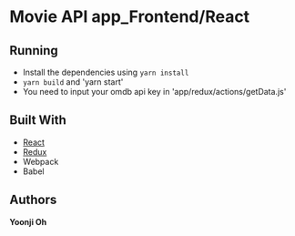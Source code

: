# Movie API app_Frontend/React


## Running

* Install the dependencies using `yarn install`
* `yarn build` and 'yarn start'
* You need to input your omdb api key in 'app/redux/actions/getData.js'
 
## Built With
* [React](https://reactjs.org/docs/)
* [Redux](https://redux.js.org/introduction) 
* Webpack
* Babel


## Authors

**Yoonji Oh** 
